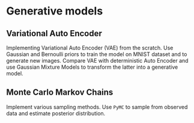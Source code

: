 # Generative models

## Variational Auto Encoder
Implementing Variational Auto Encoder (VAE) from the scratch. 
Use Gaussian and Bernoulli priors to train the model on MNIST dataset 
and to generate new images. Compare VAE with deterministic Auto Encoder and use 
Gaussian Mixture Models to transform the latter into a generative model. 

## Monte Carlo Markov Chains
Implement various sampling methods. Use `PyMC` to sample from observed data 
and estimate posterior distribution.
